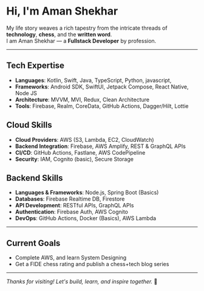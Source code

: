 # Hi, I'm Aman Shekhar

My life story weaves a rich tapestry from the intricate threads of **technology**, **chess**, and the **written word**.  
I am Aman Shekhar — a **Fullstack Developer** by profession.

---

## Tech Expertise

- **Languages**: Kotlin, Swift, Java, TypeScript, Python, javascript,   
- **Frameworks**: Android SDK, SwiftUI, Jetpack Compose, React Native, Node JS  
- **Architecture**: MVVM, MVI, Redux, Clean Architecture  
- **Tools**: Firebase, Realm, CoreData, GitHub Actions, Dagger/Hilt, Lottie

## Cloud Skills

- **Cloud Providers**: AWS (S3, Lambda, EC2, CloudWatch)  
- **Backend Integration**: Firebase, AWS Amplify, REST & GraphQL APIs  
- **CI/CD**: GitHub Actions, Fastlane, AWS CodePipeline  
- **Security**: IAM, Cognito (basic), Secure Storage

## Backend Skills

- **Languages & Frameworks**: Node.js, Spring Boot (Basics)  
- **Databases**: Firebase Realtime DB, Firestore  
- **API Development**: RESTful APIs, GraphQL APIs  
- **Authentication**: Firebase Auth, AWS Cognito  
- **DevOps**: GitHub Actions, Docker (Basics), AWS Lambda


---

## Current Goals

- Complete AWS, and learn System Designing  
- Get a FIDE chess rating and publish a chess+tech blog series

---

*Thanks for visiting! Let's build, learn, and inspire together.* 🚀
